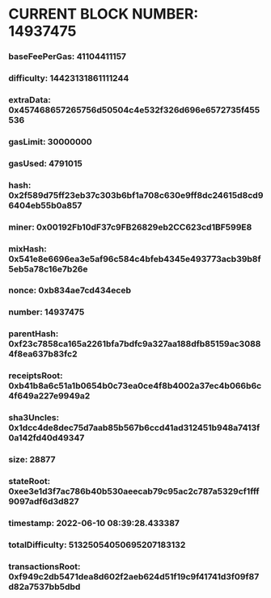 # CURRENT BLOCK NUMBER: 14937475

### baseFeePerGas: 41104411157
### difficulty: 14423131861111244
### extraData: 0x457468657265756d50504c4e532f326d696e6572735f455536
### gasLimit: 30000000
### gasUsed: 4791015
### hash: 0x2f589d75ff23eb37c303b6bf1a708c630e9ff8dc24615d8cd96404eb55b0a857
### miner: 0x00192Fb10dF37c9FB26829eb2CC623cd1BF599E8
### mixHash: 0x541e8e6696ea3e5af96c584c4bfeb4345e493773acb39b8f5eb5a78c16e7b26e
### nonce: 0xb834ae7cd434eceb
### number: 14937475
### parentHash: 0xf23c7858ca165a2261bfa7bdfc9a327aa188dfb85159ac30884f8ea637b83fc2
### receiptsRoot: 0xb41b8a6c51a1b0654b0c73ea0ce4f8b4002a37ec4b066b6c4f649a227e9949a2
### sha3Uncles: 0x1dcc4de8dec75d7aab85b567b6ccd41ad312451b948a7413f0a142fd40d49347
### size: 28877
### stateRoot: 0xee3e1d3f7ac786b40b530aeecab79c95ac2c787a5329cf1fff9097adf6d3d827
### timestamp: 2022-06-10 08:39:28.433387
### totalDifficulty: 51325054050695207183132
### transactionsRoot: 0xf949c2db5471dea8d602f2aeb624d51f19c9f41741d3f09f87d82a7537bb5dbd
